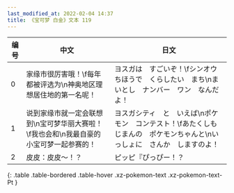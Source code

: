 ```yaml
---
last_modified_at: 2022-02-04 14:37
title: 《宝可梦 白金》文本 119
---
```

| 编号 | 中文 | 日文 |
| ---- | ---- | ---- |
| 0 | 家缘市很厉害哦！\f每年都被评选为\n神奥地区理想居住地的第一名呢！ | ヨスガは　すごいぞ！\fシンオウちほうで　くらしたい　まち\nまいとし　ナンバー　ワン　なんだよ！ |
| 1 | 说到家缘市就一定会联想到\n宝可梦华丽大赛啦！\f我也会和\n我最自豪的小宝可梦一起参赛的！ | ヨスガシティ　と　いえば\nポケモン　コンテスト！\fあたくしも　じまんの　ポケモンちゃんと\nいっしょに　さんか　しますのよ！ |
| 2 | 皮皮：皮皮～！？ | ピッピ『ぴっぴー！？ |
{: .table .table-bordered .table-hover .xz-pokemon-text .xz-pokemon-text-Pt }